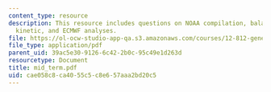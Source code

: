 ```yaml
---
content_type: resource
description: This resource includes questions on NOAA compilation, balance of zonal
  kinetic, and ECMWF analyses.
file: https://ol-ocw-studio-app-qa.s3.amazonaws.com/courses/12-812-general-circulation-of-the-earths-atmosphere-fall-2005/cae058c8ca4055c5c8e657aaa2bd20c5_mid_term.pdf
file_type: application/pdf
parent_uid: 39ac5e30-9126-6c42-2b0c-95c49e1d263d
resourcetype: Document
title: mid_term.pdf
uid: cae058c8-ca40-55c5-c8e6-57aaa2bd20c5
---
```

